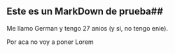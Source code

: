 ## Este es un MarkDown de prueba##
Me llamo German y tengo 27 anios (y si, no tengo enie).

Por aca no voy a poner Lorem
